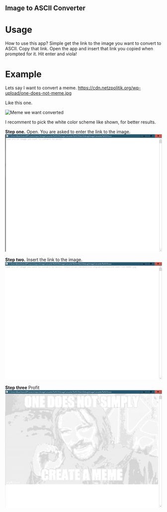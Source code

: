 ## Image to ASCII Converter
# Usage
How to use this app?
Simple get the link to the image you want to convert to ASCII.
Copy that link.
Open the app and insert that link you copied when prompted for it.
Hit enter and viola!

# Example
Lets say I want to convert a meme.
https://cdn.netzpolitik.org/wp-upload/one-does-not-meme.jpg

Like this one.

<img src="https://cdn.netzpolitik.org/wp-upload/one-does-not-meme.jpg"
     alt="Meme we want converted"/>
     
I recomment to pick the white color scheme like shown, for better results.

**Step one.** Open. You are asked to enter the link to the image.
<img src="Images/ita_app1.png"
     alt="App openned."/>

**Step two.** Insert the link to the image.
<img src="Images/ita_app2.png"
     alt="Inserting lik to Image."/>
     
**Step three** Profit
<img src="Images/ita_app3.png"
     alt="Inserting lik to Image."/>
     
